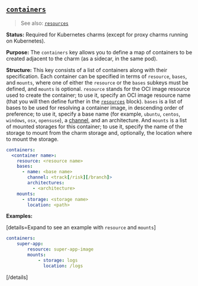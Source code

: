 <a href="#heading--containers"><h2 id="heading--containers">`containers`</h2></a>
> See also: [`resources`](#heading--resources)

**Status:** Required for Kubernetes charms (except for proxy charms running on Kubernetes).

**Purpose:** The `containers` key allows you to define a map of containers to be created adjacent to the charm (as a sidecar, in the same pod).

**Structure:** This key consists of a list of containers along with their specification. Each container can be specified in terms of `resource`, `bases`, and `mounts`, where one of either the `resource` or the `bases` subkeys must be defined, and `mounts` is optional. `resource` stands for the OCI image resource used to create the container; to use it, specify  an OCI image resource name (that you will then define further in the [`resources`](#heading--resources) block). `bases` is a list of bases to be used for resolving a container image, in descending order of preference; to use it, specify a base name (for example, `ubuntu`, `centos`, `windows`, `osx`, `opensuse`), a [channel](https://snapcraft.io/docs/channels), and an architecture.  And `mounts` is a list of mounted storages for this container; to use it, specify the name of the storage to mount from the charm storage and, optionally, the location where to mount the storage.

```yaml
containers:
  <container name>:
    resource: <resource name>
    bases:
      - name: <base name>
        channel: <track[/risk][/branch]>
        architectures:
          - <architecture>
    mounts:
      - storage: <storage name>
        location: <path>
```

<!--
```yaml
# (Optional) A map of containers to be created adjacent to the charm. This field
# is required when the charm is targeting Kubernetes, where each of the specified
# containers will be created as sidecars to the charm in the same pod. 
# Exception: Proxy charms running on Kubernetes.
containers:
    # Each key represents the name of a container.
    <container name>:
        # Note: One of either ''resource' or 'bases' must be specified.
        # If you choose 'resource', make sure to define it under the top-level 'resources' key.
        
        # (Optional) Reference for an entry in the resources field. Specifies 
        # the oci-image resource used to create the container. Must not be 
        # present if a base/channel is specified.
        resource: <resource name>

        # (Optional) A list of bases in descending order of preference for use 
        # in resolving a container image. Must not be present if resource is 
        # specified. These bases are listed as base (instead of name) and 
        # channel as in the Base definition, as an unnamed top-level object list
        bases:
            # Name of the OS. For example ubuntu/centos/windows/osx/opensuse
            - name: <base name>

              # Channel of the OS in format "track[/risk][/branch]" such as used by
              # Snaps. For example 20.04/stable or 18.04/stable/fips
              channel: <track[/risk][/branch]>

              # List of architectures that this particular charm can run on
              architectures: 
                  - <architecture>
        
        # (Optional) List of mounted storages for this container
        mounts:
            # (Required) Name of the storage to mount from the charm storage
            - storage: <storage name>
            
              # (Optional) In the case of filesystem storages, the location to
              # mount the storage. For multi-stores, the location acts as the
              # parent directory for each mounted store.
              location: <path>
```
-->

**Examples:**

[details=Expand to see an example with `resource` and `mounts`]
```yaml
containers:
    super-app:
        resource: super-app-image
        mounts:
            - storage: logs
              location: /logs
```
[/details]


